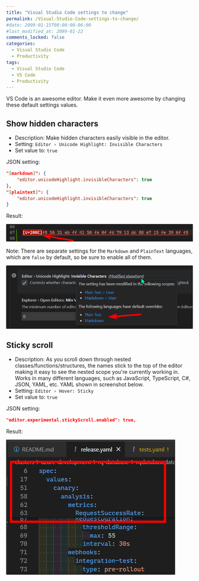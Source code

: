 ```yaml
---
title: "Visual Studio Code settings to change"
permalink: /Visual-Studio-Code-settings-to-change/
#date: 2099-01-15T00:00:00-06:00
#last_modified_at: 2099-01-22
comments_locked: false
categories:
  - Visual Studio Code
  - Productivity
tags:
  - Visual Studio Code
  - VS Code
  - Productivity
---
```


VS Code is an awesome editor.
Make it even more awesome by changing these default settings values.

<!-- Related: You may also be interested in this post about [Visual Studio Code extensions to install](/Visual-Studio-Code-extensions-to-install/). -->

## Show hidden characters

- Description: Make hidden characters easily visible in the editor.
- Setting: `Editor › Unicode Highlight: Invisible Characters`
- Set value to: `true`

JSON setting:

  ```json
  "[markdown]": {
      "editor.unicodeHighlight.invisibleCharacters": true
  },
  "[plaintext]": {
      "editor.unicodeHighlight.invisibleCharacters": true
  }
  ```

Result:

![Result of enabling the Show Invisible Characters setting](/assets/Posts/2022-08-15-Visual-Studio-Code-settings-to-change/show-invisible-characters-settings-result.png)

Note: There are separate settings for the `Markdown` and `PlainText` languages, which are `false` by default, so be sure to enable all of them.

![There are multiple language settings for showing invisible characters](/assets/posts/2022-08-15-Visual-Studio-Code-settings-to-change/show-invisible-characters-multiple-settings.png)

## Sticky scroll

- Description: As you scroll down through nested classes/functions/structures, the names stick to the top of the editor making it easy to see the nested scope you're currently working in.
  Works in many different languages, such as JavaScript, TypeScript, C#, JSON, YAML, etc.
  YAML shown in screenshot below.
- Setting: `Editor › Hover: Sticky`
- Set value to: `true`

JSON setting:

```json
"editor.experimental.stickyScroll.enabled": true,
```

Result:

![Result of using sticky scroll in YAML](/assets/Posts/2022-08-15-Visual-Studio-Code-settings-to-change/sticky-scroll-setting-result.png)
